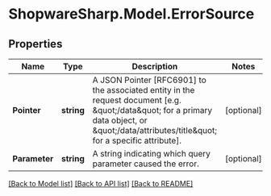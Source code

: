 # ShopwareSharp.Model.ErrorSource

## Properties

Name | Type | Description | Notes
------------ | ------------- | ------------- | -------------
**Pointer** | **string** | A JSON Pointer [RFC6901] to the associated entity in the request document [e.g. \&quot;/data\&quot; for a primary data object, or \&quot;/data/attributes/title\&quot; for a specific attribute]. | [optional] 
**Parameter** | **string** | A string indicating which query parameter caused the error. | [optional] 

[[Back to Model list]](../../README.md#documentation-for-models) [[Back to API list]](../../README.md#documentation-for-api-endpoints) [[Back to README]](../../README.md)

